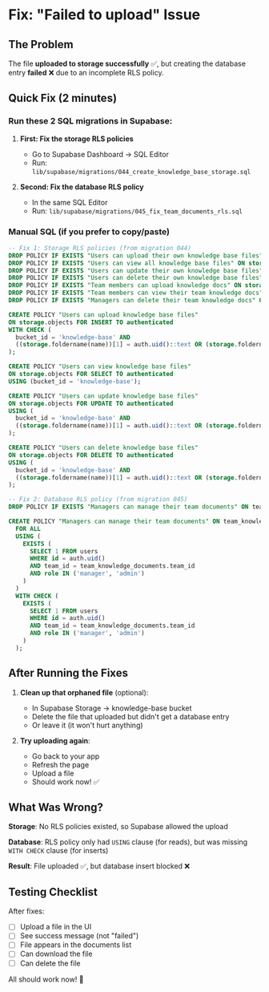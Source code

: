 # Fix: "Failed to upload" Issue

## The Problem
The file **uploaded to storage successfully** ✅, but creating the database entry **failed** ❌ due to an incomplete RLS policy.

## Quick Fix (2 minutes)

### Run these 2 SQL migrations in Supabase:

1. **First: Fix the storage RLS policies**
   - Go to Supabase Dashboard → SQL Editor
   - Run: `lib/supabase/migrations/044_create_knowledge_base_storage.sql`

2. **Second: Fix the database RLS policy**
   - In the same SQL Editor
   - Run: `lib/supabase/migrations/045_fix_team_documents_rls.sql`

### Manual SQL (if you prefer to copy/paste)

```sql
-- Fix 1: Storage RLS policies (from migration 044)
DROP POLICY IF EXISTS "Users can upload their own knowledge base files" ON storage.objects;
DROP POLICY IF EXISTS "Users can view all knowledge base files" ON storage.objects;
DROP POLICY IF EXISTS "Users can update their own knowledge base files" ON storage.objects;
DROP POLICY IF EXISTS "Users can delete their own knowledge base files" ON storage.objects;
DROP POLICY IF EXISTS "Team members can upload knowledge docs" ON storage.objects;
DROP POLICY IF EXISTS "Team members can view their team knowledge docs" ON storage.objects;
DROP POLICY IF EXISTS "Managers can delete their team knowledge docs" ON storage.objects;

CREATE POLICY "Users can upload knowledge base files"
ON storage.objects FOR INSERT TO authenticated
WITH CHECK (
  bucket_id = 'knowledge-base' AND
  ((storage.foldername(name))[1] = auth.uid()::text OR (storage.foldername(name))[1] LIKE 'team-%')
);

CREATE POLICY "Users can view knowledge base files"
ON storage.objects FOR SELECT TO authenticated
USING (bucket_id = 'knowledge-base');

CREATE POLICY "Users can update knowledge base files"
ON storage.objects FOR UPDATE TO authenticated
USING (
  bucket_id = 'knowledge-base' AND
  ((storage.foldername(name))[1] = auth.uid()::text OR (storage.foldername(name))[1] LIKE 'team-%')
);

CREATE POLICY "Users can delete knowledge base files"
ON storage.objects FOR DELETE TO authenticated
USING (
  bucket_id = 'knowledge-base' AND
  ((storage.foldername(name))[1] = auth.uid()::text OR (storage.foldername(name))[1] LIKE 'team-%')
);

-- Fix 2: Database RLS policy (from migration 045)
DROP POLICY IF EXISTS "Managers can manage their team documents" ON team_knowledge_documents;

CREATE POLICY "Managers can manage their team documents" ON team_knowledge_documents
  FOR ALL
  USING (
    EXISTS (
      SELECT 1 FROM users 
      WHERE id = auth.uid() 
      AND team_id = team_knowledge_documents.team_id
      AND role IN ('manager', 'admin')
    )
  )
  WITH CHECK (
    EXISTS (
      SELECT 1 FROM users 
      WHERE id = auth.uid() 
      AND team_id = team_knowledge_documents.team_id
      AND role IN ('manager', 'admin')
    )
  );
```

## After Running the Fixes

1. **Clean up that orphaned file** (optional):
   - In Supabase Storage → knowledge-base bucket
   - Delete the file that uploaded but didn't get a database entry
   - Or leave it (it won't hurt anything)

2. **Try uploading again**:
   - Go back to your app
   - Refresh the page
   - Upload a file
   - Should work now! ✅

## What Was Wrong?

**Storage**: No RLS policies existed, so Supabase allowed the upload

**Database**: RLS policy only had `USING` clause (for reads), but was missing `WITH CHECK` clause (for inserts)

**Result**: File uploaded ✅, but database insert blocked ❌

## Testing Checklist

After fixes:
- [ ] Upload a file in the UI
- [ ] See success message (not "failed")
- [ ] File appears in the documents list
- [ ] Can download the file
- [ ] Can delete the file

All should work now! 🎉

